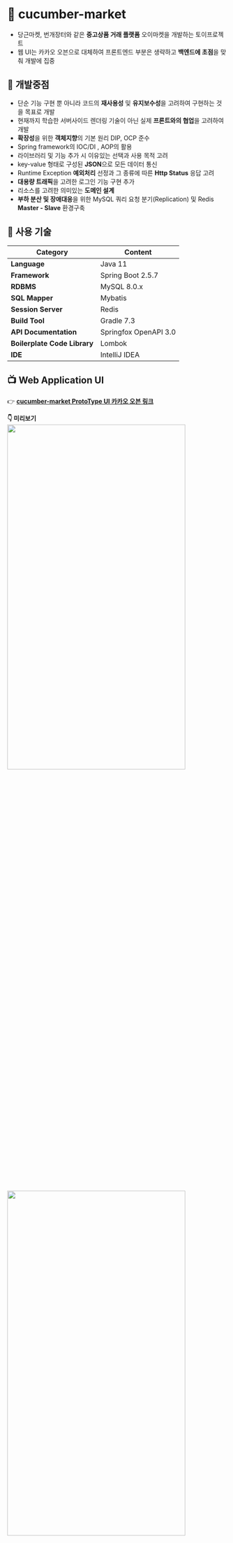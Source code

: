 # :file_folder: cucumber-market
- 당근마켓, 번개장터와 같은 **중고상품 거래 플랫폼** 오이마켓을 개발하는 토이프로젝트     
- 웹 UI는 카카오 오븐으로 대체하여 프론트엔드 부분은 생략하고 **백엔드에 초점**을 맞춰 개발에 집중

## :pushpin: 개발중점   
- 단순 기능 구현 뿐 아니라 코드의 **재사용성** 및 **유지보수성**을 고려하여 구현하는 것을 목표로 개발   
- 현재까지 학습한 서버사이드 렌더링 기술이 아닌 실제 **프론트와의 협업**을 고려하여 개발   
- **확장성**을 위한 **객체지향**의 기본 원리 DIP, OCP 준수  
- Spring framework의 IOC/DI , AOP의 활용
- 라이브러리 및 기능 추가 시 이유있는 선택과 사용 목적 고려
- key-value 형태로 구성된 **JSON**으로 모든 데이터 통신 
- Runtime Exception **예외처리** 선정과 그 종류에 따른 **Http Status** 응답 고려
- **대용량 트래픽**을 고려한 로그인 기능 구현 추가
- 리소스를 고려한 의미있는 **도메인 설계**
- **부하 분산 및 장애대응**을 위한 MySQL 쿼리 요청 분기(Replication) 및 Redis **Master - Slave** 환경구축

## :wrench: 사용 기술

| Category | Content |
| --- | --- |
| **Language** | Java 11 |
| **Framework** | Spring Boot 2.5.7 |
| **RDBMS** | MySQL 8.0.x |
| **SQL Mapper** | Mybatis |
| **Session Server** | Redis |
| **Build Tool** | Gradle 7.3  |
| **API Documentation** | Springfox OpenAPI 3.0  |
| **Boilerplate Code Library** | Lombok |
| **IDE** | IntelliJ IDEA  |

## :tv: Web Application UI
:point_right: [**cucumber-market ProtoType UI 카카오 오븐 링크**](https://ovenapp.io/view/nlfjeRbawILO48ugsXrRsyt6UI2Bdusk/)  
   
**:point_down: 미리보기**  
<img src = "https://user-images.githubusercontent.com/86584999/145708688-c8295288-df79-48e0-a125-9b855bc4f560.PNG" width="90%" height="45%">
<img src = "https://user-images.githubusercontent.com/86584999/145706256-0811c927-a8e4-45b1-8071-cc0b61496879.PNG" width="90%" height="45%">

## :clapper: Architecture
:point_right: [**전체 아키텍처 링크**](https://github.com/Hwangwonuk/cucumber-market/wiki/MySQL-Architecture)   
:point_right: [**MySQL 아키텍처 링크**](https://github.com/Hwangwonuk/cucumber-market/wiki/MySQL-Architecture)   
:point_right: [**Redis 아키텍처 링크**](https://github.com/Hwangwonuk/cucumber-market/wiki/Redis-Architecture)   
   
- **Architecture**   
![1](https://user-images.githubusercontent.com/86584999/147556575-6bf1eb37-2c69-450e-81ec-abdd34b871a2.jpg)

## :books: Layer  
<img src = "https://user-images.githubusercontent.com/86584999/145710572-9df24562-2fd7-45fe-98b7-6345a6aaac34.png">   

## :floppy_disk: ERD
:point_right: [**상세정보 보러가기**](https://github.com/Hwangwonuk/cucumber-market/wiki/ERD)   

<img src = "https://user-images.githubusercontent.com/86584999/145718047-cef57cfa-e28e-40e8-80c3-f92923320a27.png">  

## :page_with_curl: Springfox OpenAPI 3.0
**:point_down: Springfox(Swagger) 미리보기**

<img src = "https://user-images.githubusercontent.com/86584999/145809566-f0551828-60de-45cc-9fde-f41e79e3d7f2.JPG">
<img src = "https://user-images.githubusercontent.com/86584999/145809586-bcd7cdc8-4e8b-434c-9768-9260238c058d.JPG">
<img src = "https://user-images.githubusercontent.com/86584999/145809600-3383f9c6-7d95-41df-be8b-c69ca4678472.JPG">

## :computer: 주요 기능
:point_right: [**각 기능별 비지니스 로직**](https://github.com/Hwangwonuk/cucumber-market/wiki/Business-Rule)   
:point_right: [**각 기능별 Use Case**](https://github.com/Hwangwonuk/cucumber-market/wiki/Use-Case)   


:busts_in_silhouette: **사용자**   
- 회원가입, 탈퇴   
- 로그인, 로그아웃   
- 마이페이지, 정보수정   
- 판매물품 등록, 수정, 삭제   
- 물품 검색기능   
- 상품찜 기능   
- 비밀 댓글로 1:1채팅기능   

:guardsman: **관리자**   
- 전체회원 조회   
- 기존회원 관리자 등록   
- 카테고리 관리   

## :warning: 프로젝트를 진행하며 겪은 Issue 및 학습한 내용
* [**프로젝트 관련 학습내용** 개인블로그](https://wonuk.tistory.com/category/%ED%94%84%EB%A1%9C%EC%A0%9D%ED%8A%B8/%ED%94%84%EB%A1%9C%EC%A0%9D%ED%8A%B8%20%EA%B4%80%EB%A0%A8)
* [**MultiPartFile 바인딩 이슈** Pull Request](https://github.com/Hwangwonuk/cucumber-market/pull/19)
* [**ArgumentResolver와 Springfox 충돌이슈** Pull Request](https://github.com/Hwangwonuk/cucumber-market/pull/10)
* [**Lombok을 사용한 DTO객체 JSON 데이터 파싱  이슈** Pull Request](https://github.com/Hwangwonuk/cucumber-market/pull/6)
* [**SpringBoot와 Springfox 버전 호환 이슈** wiki](https://github.com/Hwangwonuk/cucumber-market/wiki/Spring-Boot%EC%99%80-Springfox-%EB%B2%84%EC%A0%84-%ED%98%B8%ED%99%98-%EC%9D%B4%EC%8A%88) 
